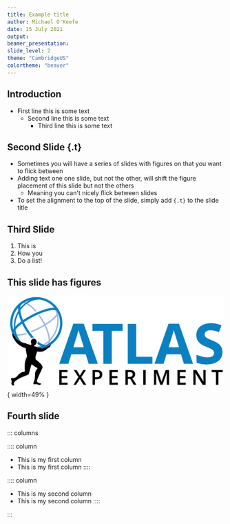 ```yaml
---
title: Example title
author: Michael O'Keefe
date: 15 July 2021
output: 
beamer_presentation:
slide_level: 2
theme: "CambridgeUS"
colortheme: "beaver"
---
```


## Introduction
- First line this is some text
    - Second line this is some text
        - Third line this is some text

## Second Slide {.t}
- Sometimes you will have a series of slides with figures on that you want to flick between
- Adding text one one slide, but not the other, will shift the figure placement of this slide but not the others
    - Meaning you can't nicely flick between slides
- To set the alignment to the top of the slide, simply add ```{.t}``` to the slide title

## Third Slide
1. This is
1. How you
1. Do a list!

## This slide has figures
![](./style/ATLAS.png){ width=49% }

## Fourth slide
::: columns

:::: column
- This is my first column
- This is my first column
::::

:::: column
- This is my second column
- This is my second column
::::

:::
